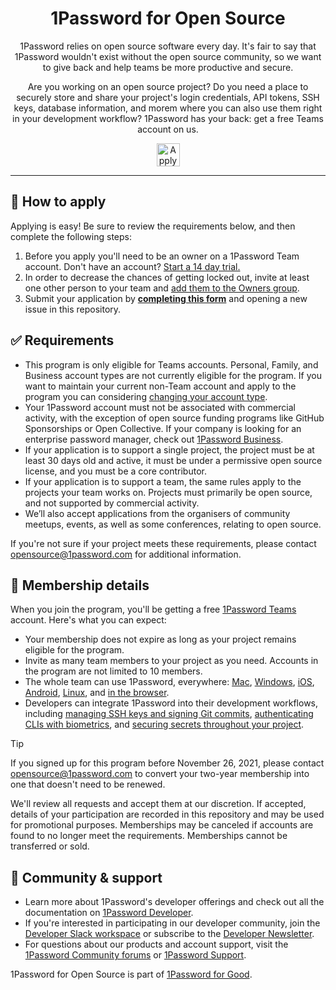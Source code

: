 <div align="center">
  <h1>1Password for Open Source</h1>
  <p>1Password relies on open source software every day. It's fair to say that 1Password wouldn't exist without the open source community, so we want to give back and help teams be more productive and secure.</p>
  <p>Are you working on an open source project? Do you need a place to securely store and share your project's login credentials, API tokens, SSH keys, database information, and morem where you can also use them right in your development workflow? 1Password has your back: get a free Teams account on us.</p>
  <a href="#-how-to-apply">
    <img alt="Apply today" src=".github/apply-button.png" height="37"/>
  </a>
</div>

---

## 📝 How to apply

Applying is easy! Be sure to review the requirements below, and then complete the following steps:

1. Before you apply you'll need to be an owner on a 1Password Team account. Don't have an account? [Start a 14 day trial.](https://start.1password.com/signup/?t=B)
2. In order to decrease the chances of getting locked out, invite at least one other person to your team and [add them to the Owners group](https://support.1password.com/groups/#manage-group-membership).
3. Submit your application by [**completing this form**](https://github.com/1Password/1password-teams-open-source/issues/new?labels=application&template=application.yml&title=Application+for+[project+name]) and opening a new issue in this repository.

## ✅ Requirements

- This program is only eligible for Teams accounts. Personal, Family, and Business account types are not currently eligible for the program. If you want to maintain your current non-Team account and apply to the program you can considering [changing your account type](https://support.1password.com/change-account-type/).
- Your 1Password account must not be associated with commercial activity, with the exception of open source funding programs like GitHub Sponsorships or Open Collective. If your company is looking for an enterprise password manager, check out [1Password Business](https://1password.com/business/).
- If your application is to support a single project, the project must be at least 30 days old and active, it must be under a permissive open source license, and you must be a core contributor.
- If your application is to support a team, the same rules apply to the projects your team works on. Projects must primarily be open source, and not supported by commercial activity.
- We’ll also accept applications from the organisers of community meetups, events, as well as some conferences, relating to open source.

If you're not sure if your project meets these requirements, please contact [opensource@1password.com](mailto:opensource@1password.com) for additional information.

## 🎁 Membership details

When you join the program, you'll be getting a free [1Password Teams](https://1password.com/teams) account. Here's what you can expect:

- Your membership does not expire as long as your project remains eligible for the program.
- Invite as many team members to your project as you need. Accounts in the program are not limited to 10 members.
- The whole team can use 1Password, everywhere: [Mac](https://1password.com/downloads/mac/), [Windows](https://1password.com/downloads/windows/), [iOS](https://1password.com/downloads/ios/), [Android](https://1password.com/downloads/android/), [Linux](https://1password.com/downloads/linux/), and [in the browser](https://1password.com/downloads/browser-extension/).
- Developers can integrate 1Password into their development workflows, including [managing SSH keys and signing Git commits](https://1password.com/developers/ssh), [authenticating CLIs with biometrics](https://1password.com/developers/cli), and [securing secrets throughout your project](https://1password.com/developers/secrets-management).

> [!TIP]
> If you signed up for this program before November 26, 2021, please contact [opensource@1password.com](mailto:opensource@1password.com) to convert your two-year membership into one that doesn't need to be renewed.

We'll review all requests and accept them at our discretion. If accepted, details of your participation are recorded in this repository and may be used for promotional purposes. Memberships may be canceled if accounts are found to no longer meet the requirements. Memberships cannot be transferred or sold.

## 💙 Community & support

- Learn more about 1Password's developer offerings and check out all the documentation on [1Password Developer](https://developer.1password.com/).
- If you're interested in participating in our developer community, join the [Developer Slack workspace](https://developer.1password.com/joinslack) or subscribe to the [Developer Newsletter](https://1password.com/dev-subscribe/).
- For questions about our products and account support, visit the [1Password Community forums](https://1password.community/) or [1Password Support](https://support.1password.com/).

1Password for Open Source is part of [1Password for Good](https://1password.com/for-good/).
